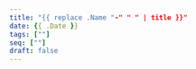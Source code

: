```yaml
---
title: "{{ replace .Name "-" " " | title }}"
date: {{ .Date }}
tags: [""]
seq: [""]
draft: false
---
```


